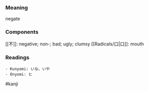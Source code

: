 ### Meaning

negate

### Components

[[不]]: negative; non-; bad; ugly; clumsy [[Radicals/口|口]]: mouth

### Readings

```
- Kunyomi: いな、いや
- Onyomi: ヒ
```

#kanji